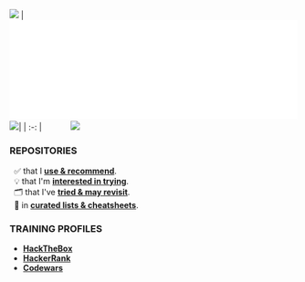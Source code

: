 <img width="129px" src="https://skillicons.dev/icons?i=linux,windows,gcp" /><!-- azure githubactions -->
| <img src="/github-metrics.svg" /><br /><img src="https://skillicons.dev/icons?i=postgres,markdown&perline=9" /><!-- python regex -->| 
| :-: |
&nbsp;&nbsp;&nbsp;&nbsp;&nbsp;&nbsp;&nbsp;&nbsp;&nbsp;&nbsp;&nbsp;&nbsp;<img src="https://skillicons.dev/icons?i=bootstrap,wordpress,wasm,git,postman,docker,clodflare&perline=9" /><!-- sqlite react nextjs graphql pytorch tensorflow nodejs nginx -->

### REPOSITORIES
&nbsp; ✅ that I [**use & recommend**](https://github.com/stars/nomadicGopher/lists/software-i-use).  
&nbsp; 💡 that I'm [**interested in trying**](https://github.com/stars/nomadicGopher/lists/interested-in).  
&nbsp; 🗂️ that I've [**tried & may revisit**](https://github.com/stars/nomadicGopher/lists/archives).  
&nbsp; 🧾 in [**curated lists & cheatsheets**](https://github.com/stars/nomadicGopher/lists/lists-cheat-sheets).  

### TRAINING PROFILES
* **[HackTheBox](https://app.hackthebox.com/users/2141921)**  
* **[HackerRank](https://hackerrank.com/profile/nomadicGopher)**  
* **[Codewars](https://codewars.com/users/nomadicGopher)**

<!-- 
  TODO: https://docs.github.com/en/actions/monitoring-and-troubleshooting-workflows/monitoring-workflows/adding-a-workflow-status-badge
  Metrics > Playground > https://metrics.lecoq.io
-->
